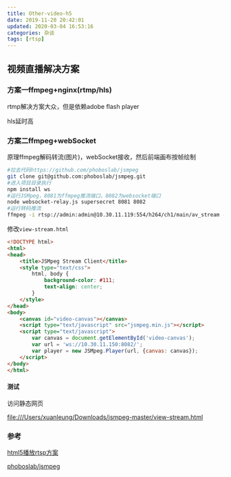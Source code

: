 ```yaml
---
title: Other-video-h5
date: 2019-11-20 20:42:01
updated: 2020-03-04 16:53:16
categories: 杂谈
tags: [rtsp]
---
```


## 视频直播解决方案

### 方案一ffmpeg+nginx(rtmp/hls)

rtmp解决方案大众，但是依赖adobe flash player

hls延时高

### 方案二ffmpeg+webSocket

原理ffmpeg解码转流(图片)，webSocket接收，然后前端画布按帧绘制

```bash
#拉去代码https://github.com/phoboslab/jsmpeg
git clone git@github.com:phoboslab/jsmpeg.git
#进入项目目录执行
npm install ws
#运行JSMpeg，8081为ffmpeg推流端口，8082为websocket端口
node websocket-relay.js supersecret 8081 8082
#运行转码推流
ffmpeg -i rtsp://admin:admin@10.30.11.119:554/h264/ch1/main/av_stream -q 0 -f mpegts -codec:v mpeg1video -s 352x240 http://10.30.11.40:8081/supersecret
```

修改`view-stream.html`

```html
<!DOCTYPE html>
<html>
<head>
	<title>JSMpeg Stream Client</title>
	<style type="text/css">
		html, body {
			background-color: #111;
			text-align: center;
		}
	</style>
</head>
<body>
	<canvas id="video-canvas"></canvas>
	<script type="text/javascript" src="jsmpeg.min.js"></script>
	<script type="text/javascript">
		var canvas = document.getElementById('video-canvas');
		var url = 'ws://10.30.11.150:8082/';
		var player = new JSMpeg.Player(url, {canvas: canvas});
	</script>
</body>
</html>

```

#### 测试

访问静态网页

[file:///Users/xuanleung/Downloads/jsmpeg-master/view-stream.html](file:///Users/xuanleung/Downloads/jsmpeg-master/view-stream.html)



### 参考

[html5播放rtsp方案](https://my.oschina.net/chengpengvb/blog/1832469?p=3)

[phoboslab/jsmpeg](https://github.com/phoboslab/jsmpeg)